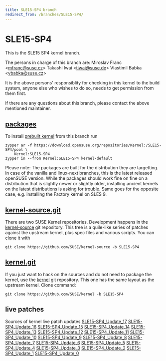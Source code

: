 ```yaml
---
title: SLE15-SP4 branch
redirect_from: /branches/SLE15-SP4/
---
```

# SLE15-SP4
This is the SLE15 SP4 kernel branch.

The persons in charge of this branch are:
Miroslav Franc <[mfranc@suse.cz](mailto:mfranc@suse.cz?subject=SLE15-SP4%20branch)>
Takashi Iwai <[tiwai@suse.de](mailto:tiwai@suse.de?subject=SLE15-SP4%20branch)>
Vlastimil Babka <[vbabka@suse.cz](mailto:vbabka@suse.cz?subject=SLE15-SP4%20branch)>

It is the above persons' responsiblity for checking in this kernel to
the build system, anyone else who wishes to do so, needs to get
permission from them first.

If there are any questions about this branch, please contact the above
mentioned maintainer.


## [packages](https://download.opensuse.org/repositories/Kernel:/SLE15-SP4)
To install
[prebuilt kernel](https://download.opensuse.org/repositories/Kernel:/SLE15-SP4)
from this branch run

```
zypper ar -f https://download.opensuse.org/repositories/Kernel:/SLE15-SP4/pool \
    Kernel:SLE15-SP4
zypper in --from Kernel:SLE15-SP4 kernel-default
```

Please note: The packages are built for the distribution they are
targetting. In case of the vanilla and linux-next branches, this is the
latest released openSUSE version. While the packages should work fine on
fine on a distribution that is slightly newer or slightly older,
installing ancient kernels on the latest distributions is asking for
trouble. Same goes for the opposite case, e.g. installing the Factory
kernel on SLES 9.

## [kernel-source.git](https://github.com/SUSE/kernel-source/tree/SLE15-SP4)
There are two SUSE Kernel repositories. Development happens in the
[kernel-source](https://github.com/SUSE/kernel-source/tree/SLE15-SP4)
git repository. This tree is a quile-like series of patches against the
upstream kernel, plus spec files and various scripts. You can clone it
with

```
git clone https://github.com/SUSE/kernel-source -b SLE15-SP4
```

## [kernel.git](https://github.com/SUSE/kernel/tree/SLE15-SP4)
If you just want to hack on the sources and do not need to package the
kernel, use the [kernel](https://github.com/SUSE/kernel/tree/SLE15-SP4)
git repository. This one has the same layout as the upstream kernel. Clone
command:

```
git clone https://github.com/SUSE/kernel -b SLE15-SP4
```

## live patches
Sources of kernel live patch updates [SLE15-SP4_Update_17](https://github.com/SUSE/kernel-livepatch/tree/SLE15-SP4_Update_17) [SLE15-SP4_Update_16](https://github.com/SUSE/kernel-livepatch/tree/SLE15-SP4_Update_16) [SLE15-SP4_Update_15](https://github.com/SUSE/kernel-livepatch/tree/SLE15-SP4_Update_15) [SLE15-SP4_Update_14](https://github.com/SUSE/kernel-livepatch/tree/SLE15-SP4_Update_14) [SLE15-SP4_Update_13](https://github.com/SUSE/kernel-livepatch/tree/SLE15-SP4_Update_13) [SLE15-SP4_Update_12](https://github.com/SUSE/kernel-livepatch/tree/SLE15-SP4_Update_12) [SLE15-SP4_Update_11](https://github.com/SUSE/kernel-livepatch/tree/SLE15-SP4_Update_11) [SLE15-SP4_Update_10](https://github.com/SUSE/kernel-livepatch/tree/SLE15-SP4_Update_10) [SLE15-SP4_Update_9](https://github.com/SUSE/kernel-livepatch/tree/SLE15-SP4_Update_9) [SLE15-SP4_Update_8](https://github.com/SUSE/kernel-livepatch/tree/SLE15-SP4_Update_8) [SLE15-SP4_Update_7](https://github.com/SUSE/kernel-livepatch/tree/SLE15-SP4_Update_7) [SLE15-SP4_Update_6](https://github.com/SUSE/kernel-livepatch/tree/SLE15-SP4_Update_6) [SLE15-SP4_Update_5](https://github.com/SUSE/kernel-livepatch/tree/SLE15-SP4_Update_5) [SLE15-SP4_Update_4](https://github.com/SUSE/kernel-livepatch/tree/SLE15-SP4_Update_4) [SLE15-SP4_Update_3](https://github.com/SUSE/kernel-livepatch/tree/SLE15-SP4_Update_3) [SLE15-SP4_Update_2](https://github.com/SUSE/kernel-livepatch/tree/SLE15-SP4_Update_2) [SLE15-SP4_Update_1](https://github.com/SUSE/kernel-livepatch/tree/SLE15-SP4_Update_1) [SLE15-SP4_Update_0](https://github.com/SUSE/kernel-livepatch/tree/SLE15-SP4_Update_0)
